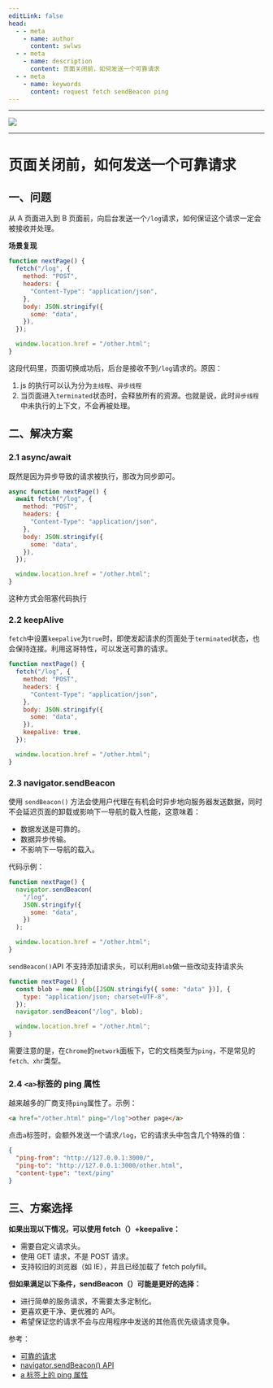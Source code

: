 ```yaml
---
editLink: false
head:
  - - meta
    - name: author
      content: swlws
  - - meta
    - name: description
      content: 页面关闭前，如何发送一个可靠请求
  - - meta
    - name: keywords
      content: request fetch sendBeacon ping
---
```


---

<img src="https://mp.weixin.qq.com/mp/qrcode?scene=10000004&size=102&__biz=Mzg2OTc0MzIxOA==&mid=2247483694&idx=1&sn=c2043de91c2f228153516fb715205599&send_time="/><br/>

---

# 页面关闭前，如何发送一个可靠请求

## 一、问题

从 A 页面进入到 B 页面前，向后台发送一个`/log`请求，如何保证这个请求一定会被接收并处理。

**场景复现**

```js
function nextPage() {
  fetch("/log", {
    method: "POST",
    headers: {
      "Content-Type": "application/json",
    },
    body: JSON.stringify({
      some: "data",
    }),
  });

  window.location.href = "/other.html";
}
```

这段代码里，页面切换成功后，后台是接收不到`/log`请求的。原因：

1. js 的执行可以认为分为`主线程`、`异步线程`
2. 当页面进入`terminated`状态时，会释放所有的资源。也就是说，此时`异步线程`中未执行的上下文，不会再被处理。

## 二、解决方案

### 2.1 async/await

既然是因为异步导致的请求被执行，那改为同步即可。

```js
async function nextPage() {
  await fetch("/log", {
    method: "POST",
    headers: {
      "Content-Type": "application/json",
    },
    body: JSON.stringify({
      some: "data",
    }),
  });

  window.location.href = "/other.html";
}
```

这种方式会阻塞代码执行

### 2.2 keepAlive

`fetch`中设置`keepalive`为`true`时，即使发起请求的页面处于`terminated`状态，也会保持连接。利用这哥特性，可以发送可靠的请求。

```js
function nextPage() {
  fetch("/log", {
    method: "POST",
    headers: {
      "Content-Type": "application/json",
    },
    body: JSON.stringify({
      some: "data",
    }),
    keepalive: true,
  });

  window.location.href = "/other.html";
}
```

### 2.3 navigator.sendBeacon

使用 `sendBeacon()` 方法会使用户代理在有机会时异步地向服务器发送数据，同时不会延迟页面的卸载或影响下一导航的载入性能，这意味着：

- 数据发送是可靠的。
- 数据异步传输。
- 不影响下一导航的载入。

代码示例：

```js
function nextPage() {
  navigator.sendBeacon(
    "/log",
    JSON.stringify({
      some: "data",
    })
  );

  window.location.href = "/other.html";
}
```

`sendBeacon()`API 不支持添加请求头，可以利用`Blob`做一些改动支持请求头

```js
function nextPage() {
  const blob = new Blob([JSON.stringify({ some: "data" })], {
    type: "application/json; charset=UTF-8",
  });
  navigator.sendBeacon("/log", blob);

  window.location.href = "/other.html";
}
```

需要注意的是，在`Chrome`的`network`面板下，它的文档类型为`ping`，不是常见的`fetch、xhr`类型。

### 2.4 `<a>`标签的 ping 属性

越来越多的厂商支持`ping`属性了。示例：

```html
<a href="/other.html" ping="/log">other page</a>
```

点击`a`标签时，会额外发送一个请求`/log`，它的请求头中包含几个特殊的值：

```json
{
  "ping-from": "http://127.0.0.1:3000/",
  "ping-to": "http://127.0.0.1:3000/other.html",
  "content-type": "text/ping"
}
```

## 三、方案选择

**如果出现以下情况，可以使用 fetch（）+keepalive：**

- 需要自定义请求头。
- 使用 GET 请求，不是 POST 请求。
- 支持较旧的浏览器（如 IE），并且已经加载了 fetch polyfill。

**但如果满足以下条件，sendBeacon（）可能是更好的选择：**

- 进行简单的服务请求，不需要太多定制化。
- 更喜欢更干净、更优雅的 API。
- 希望保证您的请求不会与应用程序中发送的其他高优先级请求竞争。

参考：

- [可靠的请求](https://css-tricks.com/send-an-http-request-on-page-exit/)
- [navigator.sendBeacon() API](https://developer.mozilla.org/zh-CN/docs/Web/API/Navigator/sendBeacon)
- [a 标签上的 ping 属性](https://www.stefanjudis.com/today-i-learned/html-defines-a-ping-attribute-on-anchor-elements-links/)
